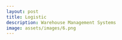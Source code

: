 ```yaml
---
layout: post
title: Logistic
description: Warehouse Management Systems
image: assets/images/6.png
---
```

